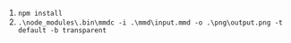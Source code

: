 1. `npm install`
2. `.\node_modules\.bin\mmdc -i .\mmd\input.mmd -o .\png\output.png -t default -b transparent`
